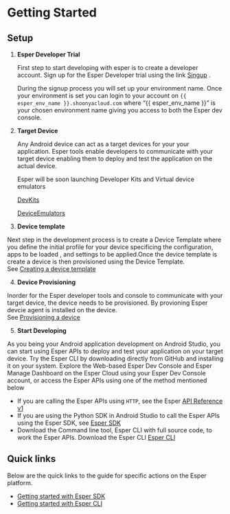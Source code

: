 # Getting Started

## Setup

1. **Esper Developer Trial** 

     First step to start developing with esper is to create a developer account. 
     Sign up for the Esper Developer trial using the link [Singup](http://www.esper.io/signup) .

     During the signup process you will set up your environment name. Once your environment is set you can login to your account on `{{ esper_env_name }}.shoonyacloud.com` where “{{ esper_env_name }}” is your chosen environment name giving you access to both the Esper dev console. 
  
2. **Target Device**  
 
     Any Android device can act as a target devices for your your application. Esper tools enable developers to communicate with your target device enabling them to deploy and test the application on the actual device.  

     Esper will be soon launching Developer Kits and Virtual device emulators  

     [DevKits](./module/devkits.md)

     [DeviceEmulators](./module/emulator.md)

3. **Device template** 

  Next step in the development process is to create a Device Template where you define the initial profile for your device specificing the configuration, apps to be loaded , and settings to be applied.Once the device template is create a device is then provisioned using the  Device Template.
  <br>See [Creating a device template](./devconsole/device-template/index.md)

4. **Device Provisioning** 

  Inorder for the Esper developer tools and console to communicate with your target device, the device needs to be provisioned. By provioning Esper devcie agent is installed on the device. 
  <br>See [Provisioning a device](./devconsole/device-provisioning/index.md)

5. **Start Developing** 

  As you being your Android application development on Android Studio, you can start using Esper APIs to deploy and test your application on your target device. Try the Esper CLI by downloading directly from GitHub and installing it on your system. Explore the Web-based Esper Dev Console and Esper Manage Dashboard on the Esper Cloud using your Esper Dev Console account, or access the Esper APIs using one of the method mentioned below
  - If you are calling the Esper APIs using `HTTP`, see the Esper [ API Reference v1](https://api.esper.io)
  - If you are using the Python SDK in Android Studio to call the Esper APIs using the Esper SDK, see [Esper SDK](./pythonsdk.md)
  - Download the Command line tool, Esper CLI with full source code, to work the Esper APIs. Download the Esper CLI [Esper CLI](./espercli.md)

## Quick links

Below are the quick links to the guide for specific actions on the Esper platform.

- [Getting started with Esper SDK](./pythonsdk.md)
- [Getting started with Esper CLI](./espercli.md)
